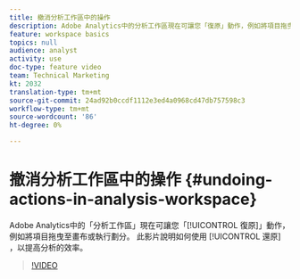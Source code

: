 ```yaml
---
title: 撤消分析工作區中的操作
description: Adobe Analytics中的分析工作區現在可讓您「復原」動作，例如將項目拖曳至畫布或執行劃分。 此影片說明如何使用還原來提高分析的效率。
feature: workspace basics
topics: null
audience: analyst
activity: use
doc-type: feature video
team: Technical Marketing
kt: 2032
translation-type: tm+mt
source-git-commit: 24ad92b0ccdf1112e3ed4a0968cd47db757598c3
workflow-type: tm+mt
source-wordcount: '86'
ht-degree: 0%

---
```



# 撤消分析工作區中的操作 {#undoing-actions-in-analysis-workspace}

Adobe Analytics中的「分析工作區」現在可讓您「[!UICONTROL 復原]」動作，例如將項目拖曳至畫布或執行劃分。 此影片說明如何使用 [!UICONTROL 還原] ，以提高分析的效率。

>[!VIDEO](https://video.tv.adobe.com/v/23983/?quality=12)
